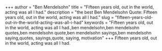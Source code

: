 +++
author = "Ben Mendelsohn"
title = "Fifteen years old, out in the world, acting was all I had."
description = "the best Ben Mendelsohn Quote: Fifteen years old, out in the world, acting was all I had."
slug = "fifteen-years-old-out-in-the-world-acting-was-all-i-had"
keywords = "Fifteen years old, out in the world, acting was all I had.,ben mendelsohn,ben mendelsohn quotes,ben mendelsohn quote,ben mendelsohn sayings,ben mendelsohn saying,quotes, sayings,quote, saying, motivation"
+++
Fifteen years old, out in the world, acting was all I had.
